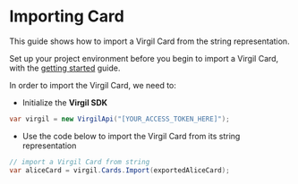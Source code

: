 # Importing Card

This guide shows how to import a Virgil Card from the string representation.

Set up your project environment before you begin to import a Virgil Card, with the [getting started](/docs/guides/configuration/client-configuration.md) guide.


In order to import the Virgil Card, we need to:

- Initialize the **Virgil SDK**

```cs
var virgil = new VirgilApi("[YOUR_ACCESS_TOKEN_HERE]");
```

- Use the code below to import the Virgil Card from its string representation

```cs
// import a Virgil Card from string
var aliceCard = virgil.Cards.Import(exportedAliceCard);
```
